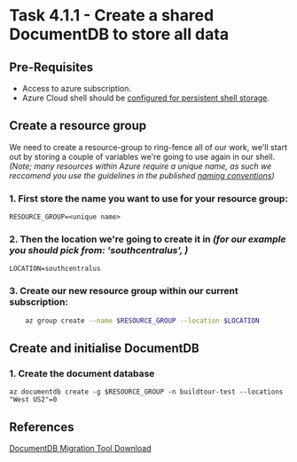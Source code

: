 # Task 4.1.1 - Create a shared DocumentDB to store all data

## Pre-Requisites

* Access to azure subscription.
* Azure Cloud shell should be [configured for persistent shell storage](https://github.com/jluk/ACC-Documentation/blob/master/persisting-shell-storage.md).

## Create a resource group 

We need to create a resource-group to ring-fence all of our work, we'll start out by storing a couple of variables we're going to use again in our shell. _(Note; many resources within Azure require a unique name, as such we reccomend you use the guidelines in the published [naming conventions](https://docs.microsoft.com/en-us/azure/architecture/best-practices/naming-conventions))_

### 1. First store the name you want to use for your resource group:

    RESOURCE_GROUP=<unique name>


### 2. Then the location we're going to create it in _(for our example you should pick from: 'southcentralus', )_

    LOCATION=southcentralus

### 3. Create our new resource group within our current subscription:
```bash 
    az group create --name $RESOURCE_GROUP --location $LOCATION
```

## Create and initialise DocumentDB

### 1. Create the document database

    az documentdb create -g $RESOURCE_GROUP -n buildtour-test --locations "West US2"=0


## References
[DocumentDB Migration Tool Download](https://www.microsoft.com/en-us/download/details.aspx?id=46436)